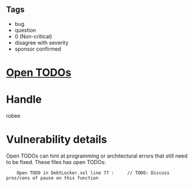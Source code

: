 ## Tags

- bug
- question
- 0 (Non-critical)
- disagree with severity
- sponsor confirmed

# [Open TODOs](https://github.com/code-423n4/2021-12-maple-findings/issues/10) 

# Handle

robee


# Vulnerability details

Open TODOs can hint at programming or architectural errors that still need to be fixed. 
These files has open TODOs:

        Open TODO in DebtLocker.sol line 77 :     // TODO: Discuss pros/cons of pause on this function

